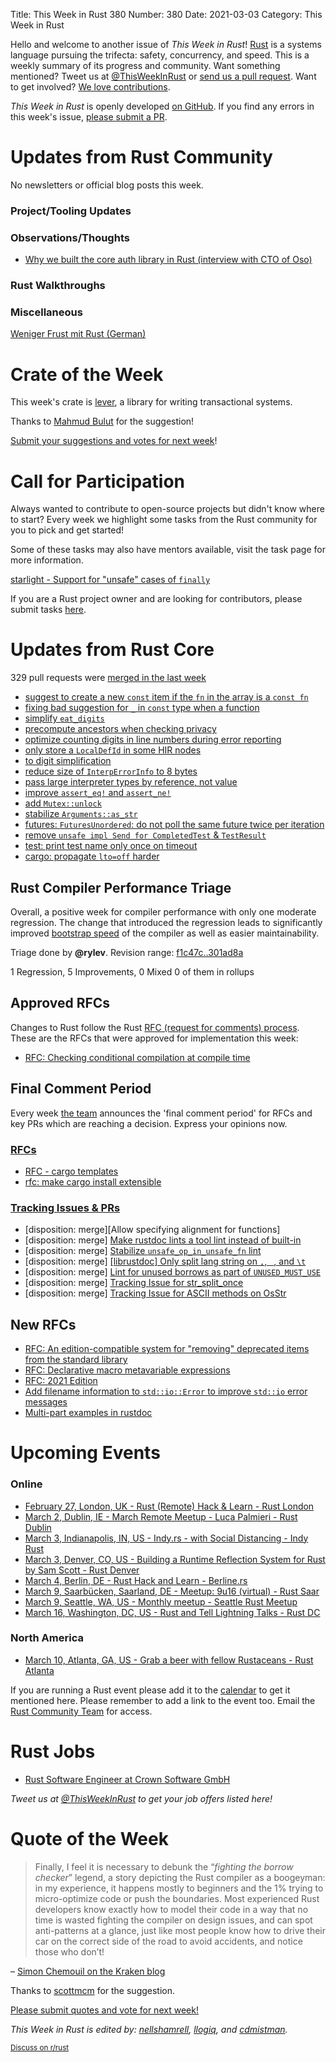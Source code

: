 Title: This Week in Rust 380
Number: 380
Date: 2021-03-03
Category: This Week in Rust

Hello and welcome to another issue of *This Week in Rust*!
[Rust](http://rust-lang.org) is a systems language pursuing the trifecta: safety, concurrency, and speed.
This is a weekly summary of its progress and community.
Want something mentioned? Tweet us at [@ThisWeekInRust](https://twitter.com/ThisWeekInRust) or [send us a pull request](https://github.com/rust-lang/this-week-in-rust).
Want to get involved? [We love contributions](https://github.com/rust-lang/rust/blob/master/CONTRIBUTING.md).

*This Week in Rust* is openly developed [on GitHub](https://github.com/rust-lang/this-week-in-rust).
If you find any errors in this week's issue, [please submit a PR](https://github.com/rust-lang/this-week-in-rust/pulls).

# Updates from Rust Community

No newsletters or official blog posts this week.

### Project/Tooling Updates

### Observations/Thoughts

* [Why we built the core auth library in Rust (interview with CTO of Oso)](https://console.dev/qa/oso-sam-scott/)

### Rust Walkthroughs

### Miscellaneous

[Weniger Frust mit Rust (German)](https://www.golem.de/news/programmiersprachen-weniger-frust-mit-rust-2102-154243.html)

# Crate of the Week

This week's crate is [lever](https://crates.io/crates/lever), a library for writing transactional systems.

Thanks to [Mahmud Bulut](https://users.rust-lang.org/t/crate-of-the-week/2704/882) for the suggestion!

[Submit your suggestions and votes for next week][submit_crate]!

[submit_crate]: https://users.rust-lang.org/t/crate-of-the-week/2704

# Call for Participation

Always wanted to contribute to open-source projects but didn't know where to start?
Every week we highlight some tasks from the Rust community for you to pick and get started!

Some of these tasks may also have mentors available, visit the task page for more information.

[starlight - Support for "unsafe" cases of `finally`](https://github.com/Starlight-JS/starlight/issues/7)

If you are a Rust project owner and are looking for contributors, please submit tasks [here][guidelines].

[guidelines]: https://users.rust-lang.org/t/twir-call-for-participation/4821

# Updates from Rust Core

329 pull requests were [merged in the last week][merged]

[merged]: https://github.com/search?q=is%3Apr+org%3Arust-lang+is%3Amerged+merged%3A2021-02-15..2021-02-22

* [suggest to create a new `const` item if the `fn` in the array is a `const fn`](https://github.com/rust-lang/rust/pull/81503)
* [fixing bad suggestion for `_` in `const` type when a function](https://github.com/rust-lang/rust/pull/81914)
* [simplify `eat_digits`](https://github.com/rust-lang/rust/pull/81427)
* [precompute ancestors when checking privacy](https://github.com/rust-lang/rust/pull/81574)
* [optimize counting digits in line numbers during error reporting](https://github.com/rust-lang/rust/pull/82248)
* [only store a `LocalDefId` in some HIR nodes](https://github.com/rust-lang/rust/pull/81611)
* [to digit simplification](https://github.com/rust-lang/rust/pull/82094)
* [reduce size of `InterpErrorInfo` to 8 bytes](https://github.com/rust-lang/rust/pull/82116)
* [pass large interpreter types by reference, not value](https://github.com/rust-lang/rust/pull/82124)
* [improve `assert_eq!` and `assert_ne!`](https://github.com/rust-lang/rust/pull/79100)
* [add `Mutex::unlock`](https://github.com/rust-lang/rust/pull/81873)
* [stabilize `Arguments::as_str`](https://github.com/rust-lang/rust/pull/82120)
* [futures: `FuturesUnordered`: do not poll the same future twice per iteration](https://github.com/rust-lang/futures-rs/pull/2333)
* [remove `unsafe impl Send for CompletedTest` & `TestResult`](https://github.com/rust-lang/rust/pull/82302)
* [test: print test name only once on timeout](https://github.com/rust-lang/rust/pull/82349)
* [cargo: propagate `lto=off` harder](https://github.com/rust-lang/cargo/pull/9182)

## Rust Compiler Performance Triage

Overall, a positive week for compiler performance with only one moderate regression. The change that introduced the regression leads to significantly improved [bootstrap speed](https://github.com/rust-lang/rust/pull/70951#issuecomment-766292996) of the compiler as well as easier maintainability.

Triage done by **@rylev**.
Revision range: [f1c47c..301ad8a](https://perf.rust-lang.org/?start=f1c47c79fe8438ed241630f885797eebef3a6cab&end=301ad8a4fa3ea56fb980443b7997c8f9d72dd717&absolute=false&stat=instructions%3Au)

1 Regression, 5 Improvements, 0 Mixed
0 of them in rollups

## Approved RFCs

Changes to Rust follow the Rust [RFC (request for comments) process](https://github.com/rust-lang/rfcs#rust-rfcs). These
are the RFCs that were approved for implementation this week:

* [RFC: Checking conditional compilation at compile time](https://github.com/rust-lang/rfcs/pull/3013)

## Final Comment Period

Every week [the team](https://www.rust-lang.org/team.html) announces the
'final comment period' for RFCs and key PRs which are reaching a
decision. Express your opinions now.

### [RFCs](https://github.com/rust-lang/rfcs/labels/final-comment-period)


* [RFC - cargo templates](https://github.com/rust-lang/rfcs/pull/2922)
* [rfc: make cargo install extensible](https://github.com/rust-lang/rfcs/pull/2376)

### [Tracking Issues & PRs](https://github.com/rust-lang/rust/labels/final-comment-period)

* [disposition: merge][Allow specifying alignment for functions]
* [disposition: merge] [Make rustdoc lints a tool lint instead of built-in](https://github.com/rust-lang/rust/pull/80527)
* [disposition: merge] [Stabilize `unsafe_op_in_unsafe_fn` lint](https://github.com/rust-lang/rust/pull/79208)
* [disposition: merge] [[librustdoc] Only split lang string on `,`, ` `, and `\t`](https://github.com/rust-lang/rust/pull/78429)
* [disposition: merge] [Lint for unused borrows as part of `UNUSED_MUST_USE` ](https://github.com/rust-lang/rust/pull/76894)
* [disposition: merge] [Tracking Issue for str_split_once](https://github.com/rust-lang/rust/issues/74773)
* [disposition: merge] [Tracking Issue for ASCII methods on OsStr](https://github.com/rust-lang/rust/issues/70516)

## New RFCs

* [RFC: An edition-compatible system for "removing" deprecated items from the standard library](https://github.com/rust-lang/rfcs/pull/3088)
* [RFC: Declarative macro metavariable expressions](https://github.com/rust-lang/rfcs/pull/3086/files)
* [RFC: 2021 Edition](https://github.com/rust-lang/rfcs/pull/3085)
* [Add filename information to `std::io::Error` to improve `std::io` error messages ](https://github.com/rust-lang/rfcs/pull/3084)
* [Multi-part examples in rustdoc](https://github.com/rust-lang/rfcs/pull/3081)

# Upcoming Events

### Online
* [February 27, London, UK - Rust (Remote) Hack & Learn - Rust London](https://github.com/rust-ldn/rust-hack-and-learn)
* [March 2, Dublin, IE - March Remote Meetup - Luca Palmieri - Rust Dublin](https://www.meetup.com/Rust-Dublin/events/276334977/)
* [March 3, Indianapolis, IN, US - Indy.rs - with Social Distancing - Indy Rust](https://www.meetup.com/indyrs/events/jhfstryccfbfb/)
* [March 3, Denver, CO, US - Building a Runtime Reflection System for Rust by Sam Scott - Rust Denver](https://www.meetup.com/Rust-Boulder-Denver/events/275738407/)
* [March 4, Berlin, DE - Rust Hack and Learn - Berline.rs](https://www.meetup.com/opentechschool-berlin/events/txcprryccfbgb/)
* [March 9, Saarbücken, Saarland, DE - Meetup: 9u16 (virtual) - Rust Saar](https://www.meetup.com/de-DE/Rust-Saar/events/276401469/)
* [March 9, Seattle, WA, US - Monthly meetup - Seattle Rust Meetup](https://www.meetup.com/Seattle-Rust-Meetup/events/gskksryccfbmb/)
* [March 16, Washington, DC, US - Rust and Tell Lightning Talks - Rust DC](https://www.meetup.com/RustDC/events/kcfpzryccfbpb/)

### North America
* [March 10, Atlanta, GA, US - Grab a beer with fellow Rustaceans - Rust Atlanta](https://www.meetup.com/Rust-ATL/events/qxqdgryccfbnb/)

If you are running a Rust event please add it to the [calendar] to get
it mentioned here. Please remember to add a link to the event too.
Email the [Rust Community Team][community] for access.

[calendar]: https://www.google.com/calendar/embed?src=apd9vmbc22egenmtu5l6c5jbfc%40group.calendar.google.com
[community]: mailto:community-team@rust-lang.org

# Rust Jobs

* [Rust Software Engineer at Crown Software GmbH](https://www.crown.de/lang/en/company/career/software-developer-rust.html)

*Tweet us at [@ThisWeekInRust](https://twitter.com/ThisWeekInRust) to get your job offers listed here!*

# Quote of the Week

> Finally, I feel it is necessary to debunk the “*fighting the borrow checker*” legend, a story depicting the Rust compiler as a boogeyman: in my experience, it happens mostly to beginners and the 1% trying to micro-optimize code or push the boundaries. Most experienced Rust developers know exactly how to model their code in a way that no time is wasted fighting the compiler on design issues, and can spot anti-patterns at a glance, just like most people know how to drive their car on the correct side of the road to avoid accidents, and notice those who don’t!

– [Simon Chemouil on the Kraken blog](https://blog.kraken.com/post/7964/oxidizing-kraken/)

Thanks to [scottmcm](https://users.rust-lang.org/t/twir-quote-of-the-week/328/1004) for the suggestion.

[Please submit quotes and vote for next week!](https://users.rust-lang.org/t/twir-quote-of-the-week/328)

*This Week in Rust is edited by: [nellshamrell](https://github.com/nellshamrell), [llogiq](https://github.com/llogiq), and [cdmistman](https://github.com/cdmistman).*

<small>[Discuss on r/rust](https://www.reddit.com/r/rust/comments/k5nsab/this_week_in_rust_367/)</small>
